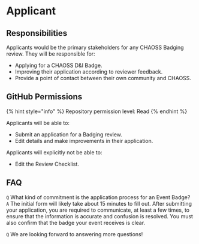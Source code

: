 # Applicant

## Responsibilities

Applicants would be the primary stakeholders for any CHAOSS Badging review. They will be responsible for:

* Applying for a CHAOSS D&I Badge.
* Improving their application according to reviewer feedback.
* Provide a point of contact between their own community and CHAOSS.

## GitHub Permissions

{% hint style="info" %}
Repository permission level: Read
{% endhint %}

Applicants will be able to:

* Submit an application for a Badging review.
* Edit details and make improvements in their application.

Applicants will explicitly not be able to:

* Edit the Review Checklist.

## FAQ

`Q` What kind of commitment is the application process for an Event Badge?  
`A` The initial form will likely take about 15 minutes to fill out. After submitting your application, you are required to communicate, at least a few times, to ensure that the information is accurate and confusion is resolved. You must also confirm that the badge your event receives is clear.

`Q` We are looking forward to answering more questions!

